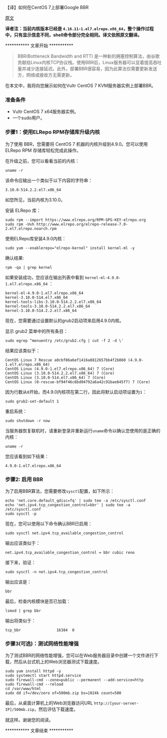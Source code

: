 【译】如何在CentOS 7上部署Google BBR

[原文](https://www.vultr.com/docs/how-to-deploy-google-bbr-on-centos-7)

**译者注：当前内核版本已经是 `4.16.11-1.el7.elrepo.x86_64`，整个操作过程中，只有显示信息不同，shell命令部分完全相同。译文依照原文翻译。**

*********** 文章开始 ***********

> BBR(Bottleneck Bandwidth and RTT) 是一种新的拥塞控制算法，由谷歌贡献给Linux内核TCP协议栈。使用BBR后，Linux服务器可以显着提高吞吐量并减少连接延迟。此外，部署BBR很容易，因为此算法仅需要更新发送方，网络或接收方无需更新。

在本文中，我将向您展示如何在Vultr CentOS 7 KVM服务器实例上部署BBR。

### 准备条件

* Vultr CentOS 7 x64服​​务器实例。 
* 一个sudo用户。

### 步骤1：使用ELRepo RPM存储库升级内核

为了使用 BBR，您需要将 CentOS 7 机器的内核升级到4.9.0。您可以使用 ELRepo RPM 存储库轻松完成此操作。

在升级之前，您可以看看当前的内核： 
    
    uname -r 

该命令应输出一个类似于以下内容的字符串： 

    3.10.0-514.2.2.el7.x86_64

如您所见，当前内核为3.10.0。 

安装 ELRepo 库：

    sudo rpm --import https://www.elrepo.org/RPM-GPG-KEY-elrepo.org
    sudo rpm -Uvh http://www.elrepo.org/elrepo-release-7.0-2.el7.elrepo.noarch.rpm

使用ELRepo库安装4.9.0内核： 
    
    sudo yum --enablerepo="elrepo-kernel" install kernel-ml -y

确认结果:

    rpm -qa | grep kernel

如果安装成功，您应该在输出列表中看到 `kernel-ml-4.9.0-1.el7.elrepo.x86_64` ：

    kernel-ml-4.9.0-1.el7.elrepo.x86_64
    kernel-3.10.0-514.el7.x86_64
    kernel-tools-libs-3.10.0-514.2.2.el7.x86_64
    kernel-tools-3.10.0-514.2.2.el7.x86_64
    kernel-3.10.0-514.2.2.el7.x86_64

现在，您需要通过设置默认的grub2启动项来启用4.9.0内核。

显示 grub2 菜单中的所有条目： 

    sudo egrep ^menuentry /etc/grub2.cfg | cut -f 2 -d \'

结果应该类似于：

    CentOS Linux 7 Rescue a0cbf86a6ef1416a8812657bb4f2b860 (4.9.0-1.el7.elrepo.x86_64)
    CentOS Linux (4.9.0-1.el7.elrepo.x86_64) 7 (Core)
    CentOS Linux (3.10.0-514.2.2.el7.x86_64) 7 (Core)
    CentOS Linux (3.10.0-514.el7.x86_64) 7 (Core)
    CentOS Linux (0-rescue-bf94f46c6bd04792a6a42c91bae645f7) 7 (Core)

因为行数从`0`开始，而4.9.0内核项在第二行，因此将默认启动项设置为`1`：

    sudo grub2-set-default 1

重启系统：

    sudo shutdown -r now

当服务器恢复联机时，请重新登录并重新运行`uname`命令以确认您使用的是正确的内核：

    uname -r

您应该看到如下结果：

    4.9.0-1.el7.elrepo.x86_64

### 步骤2: 启用 BBR

为了启用BBR算法，您需要修改`sysctl`配置，如下所示：

    echo 'net.core.default_qdisc=fq' | sudo tee -a /etc/sysctl.conf
    echo 'net.ipv4.tcp_congestion_control=bbr' | sudo tee -a /etc/sysctl.conf
    sudo sysctl -p

现在，您可以使用以下命令确认BBR已启用：

    sudo sysctl net.ipv4.tcp_available_congestion_control

输出应该类似于：

    net.ipv4.tcp_available_congestion_control = bbr cubic reno

接下来，验证：

    sudo sysctl -n net.ipv4.tcp_congestion_control

输出应该是：

    bbr

最后，检查内核模块是否已加载：

    lsmod | grep bbr

输出将类似于：

    tcp_bbr                16384  0

### 步骤3(可选)：测试网络性能增强

为了测试BBR的网络性能增强，您可以在Web服务器目录中创建一个文件进行下载，然后从台式机上的Web浏览器测试下载速度。

    sudo yum install httpd -y
    sudo systemctl start httpd.service
    sudo firewall-cmd --zone=public --permanent --add-service=http
    sudo firewall-cmd --reload
    cd /var/www/html
    sudo dd if=/dev/zero of=500mb.zip bs=1024k count=500

最后，从桌面计算机上的Web浏览器访问URL `http://[your-server-IP]/500mb.zip`，然后评估下载速度。

就这样。谢谢您的阅读。

*********** 文章结束 ***********
